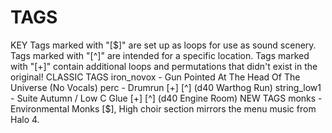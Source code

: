 # TAGS
KEY
	Tags marked with "[$]" are set up as loops for use as sound scenery.
	Tags marked with "[^]" are intended for a specific location.
	Tags marked with "[+]" contain additional loops and permutations that didn't exist in the original!
CLASSIC TAGS
	iron_novox - Gun Pointed At The Head Of The Universe (No Vocals)
	perc - Drumrun [+] [^] (d40 Warthog Run)
	string_low1 - Suite Autumn / Low C Glue [+] [^] (d40 Engine Room) 
NEW TAGS
	monks - Environmental Monks [$], High choir section mirrors the menu music from Halo 4.